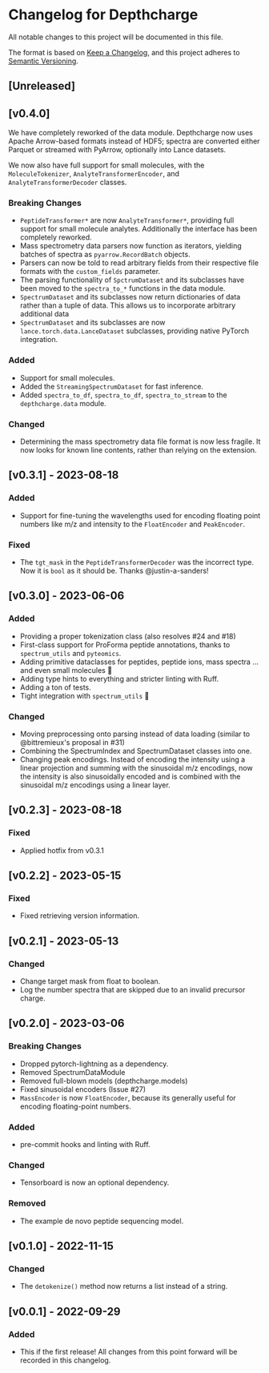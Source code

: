# Changelog for Depthcharge
All notable changes to this project will be documented in this file.

The format is based on [Keep a Changelog](https://keepachangelog.com/en/1.0.0/),
and this project adheres to [Semantic Versioning](https://semver.org/spec/v2.0.0.html).

## [Unreleased]

## [v0.4.0]

We have completely reworked of the data module.
Depthcharge now uses Apache Arrow-based formats instead of HDF5; spectra are converted either Parquet or streamed with PyArrow, optionally into Lance datasets.

We now also have full support for small molecules, with the `MoleculeTokenizer`,
`AnalyteTransformerEncoder`, and `AnalyteTransformerDecoder` classes.

### Breaking Changes
- `PeptideTransformer*` are now `AnalyteTransformer*`, providing full support for small molecule analytes. Additionally the interface has been completely reworked.
- Mass spectrometry data parsers now function as iterators, yielding batches of spectra as `pyarrow.RecordBatch` objects.
- Parsers can now be told to read arbitrary fields from their respective file formats with the `custom_fields` parameter.
- The parsing functionality of `SpctrumDataset` and its subclasses have been moved to the `spectra_to_*` functions in the data module.
- `SpectrumDataset` and its subclasses now return dictionaries of data rather than a tuple of data. This allows us to incorporate arbitrary additional data
- `SpectrumDataset` and its subclasses are now `lance.torch.data.LanceDataset` subclasses, providing native PyTorch integration.

### Added
- Support for small molecules.
- Added the `StreamingSpectrumDataset` for fast inference.
- Added `spectra_to_df`, `spectra_to_df`, `spectra_to_stream` to the `depthcharge.data` module.

### Changed
- Determining the mass spectrometry data file format is now less fragile.
  It now looks for known line contents, rather than relying on the extension.

## [v0.3.1] - 2023-08-18
### Added
- Support for fine-tuning the wavelengths used for encoding floating point numbers like m/z and intensity to the `FloatEncoder` and `PeakEncoder`.

### Fixed
- The `tgt_mask` in the `PeptideTransformerDecoder` was the incorrect type.
  Now it is `bool` as it should be.
  Thanks @justin-a-sanders!

## [v0.3.0] - 2023-06-06
### Added
- Providing a proper tokenization class (also resolves #24 and #18)
- First-class support for ProForma peptide annotations, thanks to `spectrum_utils` and `pyteomics`.
- Adding primitive dataclasses for peptides, peptide ions, mass spectra ... and even small molecules 🚀
- Adding type hints to everything and stricter linting with Ruff.
- Adding a ton of tests.
- Tight integration with `spectrum_utils` 💪

### Changed
- Moving preprocessing onto parsing instead of data loading (similar to @bittremieux's proposal in #31)
- Combining the SpectrumIndex and SpectrumDataset classes into one.
- Changing peak encodings. Instead of encoding the intensity using a linear projection and summing with the sinusoidal m/z encodings, now the intensity is also sinusoidally encoded and is combined with the sinusoidal m/z encodings using a linear layer.

## [v0.2.3] - 2023-08-18
### Fixed
- Applied hotfix from v0.3.1

## [v0.2.2] - 2023-05-15
### Fixed
- Fixed retrieving version information.

## [v0.2.1] - 2023-05-13
### Changed
- Change target mask from float to boolean.
- Log the number spectra that are skipped due to an invalid precursor charge.

## [v0.2.0] - 2023-03-06
### Breaking Changes
- Dropped pytorch-lightning as a dependency.
- Removed SpectrumDataModule
- Removed full-blown models (depthcharge.models)
- Fixed sinusoidal encoders (Issue #27)
- `MassEncoder` is now `FloatEncoder`, because its generally useful for encoding floating-point numbers.

### Added
- pre-commit hooks and linting with Ruff.

### Changed
- Tensorboard is now an optional dependency.

### Removed
- The example de novo peptide sequencing model.

## [v0.1.0] - 2022-11-15
### Changed
- The `detokenize()` method now returns a list instead of a string.

## [v0.0.1] - 2022-09-29
### Added
- This if the first release! All changes from this point forward will be
  recorded in this changelog.
